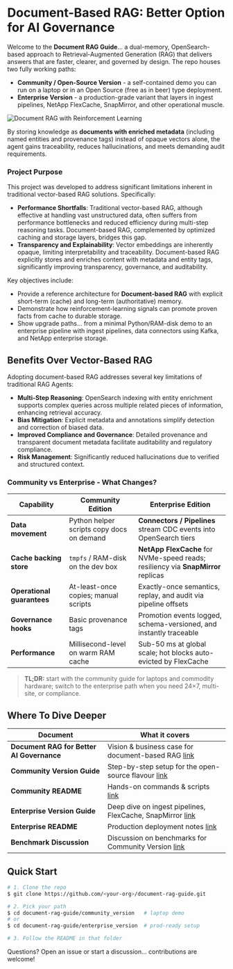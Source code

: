 # Document-Based RAG: Better Option for AI Governance

Welcome to the **Document RAG Guide**... a dual-memory, OpenSearch-based approach to Retrieval-Augmented Generation (RAG) that delivers answers that are faster, clearer, and governed by design. The repo houses two fully working paths:

- **Community / Open-Source Version** - a self-contained demo you can run on a laptop or in an Open Source (free as in beer) type deployment.
- **Enterprise Version** - a production-grade variant that layers in ingest pipelines, NetApp FlexCache, SnapMirror, and other operational muscle.

![Document RAG with Reinforcement Learning](./images/reinforcement_learning.png)

By storing knowledge as **documents with enriched metadata** (including named entities and provenance tags) instead of opaque vectors alone, the agent gains traceability, reduces hallucinations, and meets demanding audit requirements.

### Project Purpose

This project was developed to address significant limitations inherent in traditional vector-based RAG solutions. Specifically:

- **Performance Shortfalls**: Traditional vector-based RAG, although effective at handling vast unstructured data, often suffers from performance bottlenecks and reduced efficiency during multi-step reasoning tasks. Document-based RAG, complemented by optimized caching and storage layers, bridges this gap.
- **Transparency and Explainability**: Vector embeddings are inherently opaque, limiting interpretability and traceability. Document-based RAG explicitly stores and enriches content with metadata and entity tags, significantly improving transparency, governance, and auditability.

Key objectives include:

- Provide a reference architecture for **Document-based RAG** with explicit short-term (cache) and long-term (authoritative) memory.
- Demonstrate how reinforcement-learning signals can promote proven facts from cache to durable storage.
- Show upgrade paths... from a minimal Python/RAM-disk demo to an enterprise pipeline with ingest pipelines, data connectors using Kafka, and NetApp enterprise storage.

## Benefits Over Vector-Based RAG

Adopting document-based RAG addresses several key limitations of traditional RAG Agents:

- **Multi-Step Reasoning**: OpenSearch indexing with entity enrichment supports complex queries across multiple related pieces of information, enhancing retrieval accuracy.
- **Bias Mitigation**: Explicit metadata and annotations simplify detection and correction of biased data.
- **Improved Compliance and Governance**: Detailed provenance and transparent document metadata facilitate auditability and regulatory compliance.
- **Risk Management**: Significantly reduced hallucinations due to verified and structured context.

### Community vs Enterprise - What Changes?

| Capability                 | Community Edition                               | Enterprise Edition                                                                |
| -------------------------- | ----------------------------------------------- | --------------------------------------------------------------------------------- |
| **Data movement**          | Python helper scripts copy docs on demand       | **Connectors / Pipelines** stream CDC events into OpenSearch tiers                |
| **Cache backing store**    | `tmpfs` / RAM-disk on the dev box               | **NetApp FlexCache** for NVMe-speed reads; resiliency via **SnapMirror** replicas |
| **Operational guarantees** | At-least-once copies; manual scripts            | Exactly-once semantics, replay, and audit via pipeline offsets                    |
| **Governance hooks**       | Basic provenance tags                           | Promotion events logged, schema-versioned, and instantly traceable                |
| **Performance**            | Millisecond-level on warm RAM cache             | Sub-50 ms at global scale; hot blocks auto-evicted by FlexCache                   |

> **TL;DR:** start with the community guide for laptops and commodity hardware; switch to the enterprise path when you need 24×7, multi-site, or compliance.

## Where To Dive Deeper

| Document                                      | What it covers                                                                                         |
| --------------------------------------------- | ------------------------------------------------------------------------------------------------------ |
| **Document RAG for Better AI Governance**     | Vision & business case for document-based RAG [link](./Document_RAG_for_Better_AI_Governance.md)       |
| **Community Version Guide**                   | Step-by-step setup for the open-source flavour [link](./OSS_Community_Version.md)                       |
| **Community README**                          | Hands-on commands & scripts [link](./community_version/README.md)                                       |
| **Enterprise Version Guide**                  | Deep dive on ingest pipelines, FlexCache, SnapMirror [link](./Enterprise_Version.md)                    |
| **Enterprise README**                         | Production deployment notes [link](./enterprise_version/README.md)                                      |
| **Benchmark Discussion**                      | Discussion on benchmarks for Community Version [link](./OSS_Community_Benchmarks.md)                    |

## Quick Start

```bash
# 1. Clone the repo
$ git clone https://github.com/<your-org>/document-rag-guide.git

# 2. Pick your path
$ cd document-rag-guide/community_version   # laptop demo
# or
$ cd document-rag-guide/enterprise_version  # prod-ready setup

# 3. Follow the README in that folder
```

Questions? Open an issue or start a discussion... contributions are welcome!
